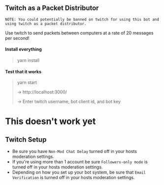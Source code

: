 ## Twitch as a Packet Distributor

    NOTE: You could potentially be banned on twitch for using this bot and using twitch as a packet distributor.

Use twitch to send packets between computers at a rate of 20 messages per second!

#### Install everything
 > yarn install

#### Test that it works
 > yarn start
 >
 > -> http://localhost:3000/
 >
 > -> Enter twitch username, bot client id, and bot key
 
 # This doesn't work yet

## Twitch Setup

* Be sure you have `Non-Mod Chat Delay` turned off in your hosts moderation settings.
* If you're using more than 1 account be sure `Followers-only mode` is turned off in your hosts moderation settings.
* Depending on how you set up your bot system, be sure that `Email Verification` is turned off in your hosts moderation settings.
